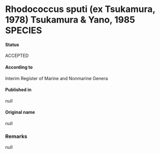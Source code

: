 # Rhodococcus sputi (ex Tsukamura, 1978) Tsukamura & Yano, 1985 SPECIES

#### Status
ACCEPTED

#### According to
Interim Register of Marine and Nonmarine Genera

#### Published in
null

#### Original name
null

### Remarks
null